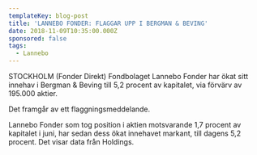 ```yaml
---
templateKey: blog-post
title: 'LANNEBO FONDER: FLAGGAR UPP I BERGMAN & BEVING'
date: 2018-11-09T10:35:00.000Z
sponsored: false
tags:
  - Lannebo
---
```

STOCKHOLM (Fonder Direkt) Fondbolaget Lannebo Fonder har ökat sitt innehav i Bergman & Beving till 5,2 procent av kapitalet, via förvärv av 195.000 aktier.

Det framgår av ett flaggningsmeddelande.

Lannebo Fonder som tog position i aktien motsvarande 1,7 procent av kapitalet i juni, har sedan dess ökat innehavet markant, till dagens 5,2 procent. Det visar data från Holdings.
